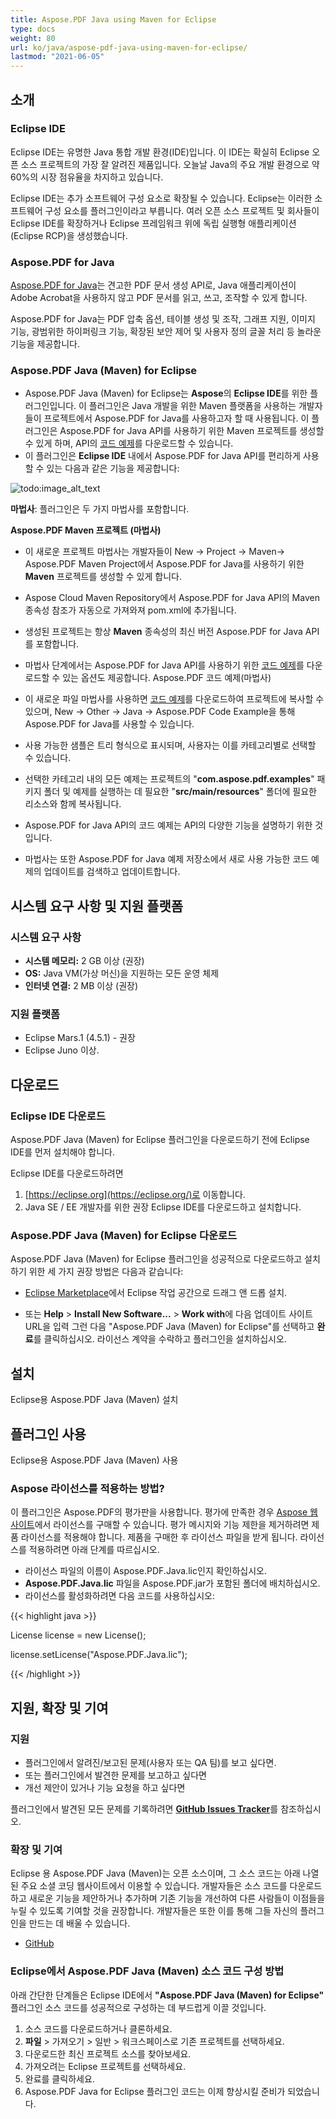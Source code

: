 ```yaml
---
title: Aspose.PDF Java using Maven for Eclipse
type: docs
weight: 80
url: ko/java/aspose-pdf-java-using-maven-for-eclipse/
lastmod: "2021-06-05"
---
```


## 소개

### Eclipse IDE

Eclipse IDE는 유명한 Java 통합 개발 환경(IDE)입니다. 이 IDE는 확실히 Eclipse 오픈 소스 프로젝트의 가장 잘 알려진 제품입니다. 오늘날 Java의 주요 개발 환경으로 약 60%의 시장 점유율을 차지하고 있습니다.

Eclipse IDE는 추가 소프트웨어 구성 요소로 확장될 수 있습니다. Eclipse는 이러한 소프트웨어 구성 요소를 플러그인이라고 부릅니다. 여러 오픈 소스 프로젝트 및 회사들이 Eclipse IDE를 확장하거나 Eclipse 프레임워크 위에 독립 실행형 애플리케이션(Eclipse RCP)을 생성했습니다.

### Aspose.PDF for Java

[Aspose.PDF for Java](https://products.aspose.com/pdf/java/)는 견고한 PDF 문서 생성 API로, Java 애플리케이션이 Adobe Acrobat을 사용하지 않고 PDF 문서를 읽고, 쓰고, 조작할 수 있게 합니다.

Aspose.PDF for Java는 PDF 압축 옵션, 테이블 생성 및 조작, 그래프 지원, 이미지 기능, 광범위한 하이퍼링크 기능, 확장된 보안 제어 및 사용자 정의 글꼴 처리 등 놀라운 기능을 제공합니다.

### Aspose.PDF Java (Maven) for Eclipse

- Aspose.PDF Java (Maven) for Eclipse는 **Aspose**의 **Eclipse IDE**를 위한 플러그인입니다. 이 플러그인은 Java 개발을 위한 Maven 플랫폼을 사용하는 개발자들이 프로젝트에서 Aspose.PDF for Java를 사용하고자 할 때 사용됩니다. 이 플러그인은 Aspose.PDF for Java API를 사용하기 위한 Maven 프로젝트를 생성할 수 있게 하며, API의 [코드 예제](https://github.com/aspose-pdf/Aspose.Pdf-for-Java)를 다운로드할 수 있습니다.
- 이 플러그인은 **Eclipse IDE** 내에서 Aspose.PDF for Java API를 편리하게 사용할 수 있는 다음과 같은 기능을 제공합니다:

![todo:image_alt_text](https://i.imgur.com/KWKGljg.png)

**마법사**:
플러그인은 두 가지 마법사를 포함합니다.

**Aspose.PDF Maven 프로젝트 (마법사)**

- 이 새로운 프로젝트 마법사는 개발자들이 New -> Project -> Maven-> Aspose.PDF Maven Project에서 Aspose.PDF for Java를 사용하기 위한 **Maven** 프로젝트를 생성할 수 있게 합니다.

- Aspose Cloud Maven Repository에서 Aspose.PDF for Java API의 Maven 종속성 참조가 자동으로 가져와져 pom.xml에 추가됩니다.
- 생성된 프로젝트는 항상 **Maven** 종속성의 최신 버전 Aspose.PDF for Java API를 포함합니다.
- 마법사 단계에서는 Aspose.PDF for Java API를 사용하기 위한 [코드 예제](https://github.com/aspose-pdf/Aspose.Pdf-for-Java)를 다운로드할 수 있는 옵션도 제공합니다. Aspose.PDF 코드 예제(마법사)

- 이 새로운 파일 마법사를 사용하면 [코드 예제](https://github.com/aspose-pdf/Aspose.Pdf-for-Java)를 다운로드하여 프로젝트에 복사할 수 있으며, New -> Other -> Java -> Aspose.PDF Code Example을 통해 Aspose.PDF for Java를 사용할 수 있습니다.
- 사용 가능한 샘플은 트리 형식으로 표시되며, 사용자는 이를 카테고리별로 선택할 수 있습니다.
- 선택한 카테고리 내의 모든 예제는 프로젝트의 "**com.aspose.pdf.examples**" 패키지 폴더 및 예제를 실행하는 데 필요한 "**src/main/resources**" 폴더에 필요한 리소스와 함께 복사됩니다.
- Aspose.PDF for Java API의 코드 예제는 API의 다양한 기능을 설명하기 위한 것입니다.

- 마법사는 또한 Aspose.PDF for Java 예제 저장소에서 새로 사용 가능한 코드 예제의 업데이트를 검색하고 업데이트합니다.

## 시스템 요구 사항 및 지원 플랫폼

### 시스템 요구 사항

- **시스템 메모리:** 2 GB 이상 (권장)
- **OS:** Java VM(가상 머신)을 지원하는 모든 운영 체제
- **인터넷 연결:** 2 MB 이상 (권장)

### 지원 플랫폼

- Eclipse Mars.1 (4.5.1) - 권장
- Eclipse Juno 이상.

## 다운로드

### Eclipse IDE 다운로드

Aspose.PDF Java (Maven) for Eclipse 플러그인을 다운로드하기 전에 Eclipse IDE를 먼저 설치해야 합니다.

Eclipse IDE를 다운로드하려면

1. [https://eclipse.org](https://eclipse.org/)로 이동합니다.
1. Java SE / EE 개발자를 위한 권장 Eclipse IDE를 다운로드하고 설치합니다.

### Aspose.PDF Java (Maven) for Eclipse 다운로드

Aspose.PDF Java (Maven) for Eclipse 플러그인을 성공적으로 다운로드하고 설치하기 위한 세 가지 권장 방법은 다음과 같습니다:

- [Eclipse Marketplace](https://marketplace.eclipse.org/content/asposepdf-java-maven-eclipse)에서 Eclipse 작업 공간으로 드래그 앤 드롭 설치.

- 또는 **Help** > **Install New Software...** > **Work with**에 다음 업데이트 사이트 URL을 입력
그런 다음 "Aspose.PDF Java (Maven) for Eclipse"를 선택하고 **완료**를 클릭하십시오. 라이선스 계약을 수락하고 플러그인을 설치하십시오.

## 설치

Eclipse용 Aspose.PDF Java (Maven) 설치

## 플러그인 사용

Eclipse용 Aspose.PDF Java (Maven) 사용

### Aspose 라이선스를 적용하는 방법?

이 플러그인은 Aspose.PDF의 평가판을 사용합니다. 평가에 만족한 경우 [Aspose 웹사이트](https://purchase.aspose.com/buy)에서 라이선스를 구매할 수 있습니다. 평가 메시지와 기능 제한을 제거하려면 제품 라이선스를 적용해야 합니다. 제품을 구매한 후 라이선스 파일을 받게 됩니다. 라이선스를 적용하려면 아래 단계를 따르십시오.

- 라이선스 파일의 이름이 Aspose.PDF.Java.lic인지 확인하십시오.
- **Aspose.PDF.Java.lic** 파일을 Aspose.PDF.jar가 포함된 폴더에 배치하십시오.
- 라이선스를 활성화하려면 다음 코드를 사용하십시오:

{{< highlight java >}}

 License license = new License();

license.setLicense("Aspose.PDF.Java.lic");

{{< /highlight >}}

## 지원, 확장 및 기여

### 지원

- 플러그인에서 알려진/보고된 문제(사용자 또는 QA 팀)를 보고 싶다면.
- 또는 플러그인에서 발견한 문제를 보고하고 싶다면
- 개선 제안이 있거나 기능 요청을 하고 싶다면

플러그인에서 발견된 모든 문제를 기록하려면 [**GitHub Issues Tracker**](https://github.com/aspose-pdf/Aspose.PDF-for-Java/issues)를 참조하십시오.

### 확장 및 기여

Eclipse 용 Aspose.PDF Java (Maven)는 오픈 소스이며, 그 소스 코드는 아래 나열된 주요 소셜 코딩 웹사이트에서 이용할 수 있습니다. 개발자들은 소스 코드를 다운로드하고 새로운 기능을 제안하거나 추가하며 기존 기능을 개선하여 다른 사람들이 이점들을 누릴 수 있도록 기여할 것을 권장합니다. 개발자들은 또한 이를 통해 그들 자신의 플러그인을 만드는 데 배울 수 있습니다.

- [GitHub](https://github.com/aspose-pdf/Aspose.PDF-for-Java/tree/master/Plugins/Aspose_Pdf_Java_Maven_for_Eclipse)

### Eclipse에서 Aspose.PDF Java (Maven) 소스 코드 구성 방법

아래 간단한 단계들은 Eclipse IDE에서 **"Aspose.PDF Java (Maven) for Eclipse"** 플러그인 소스 코드를 성공적으로 구성하는 데 부드럽게 이끌 것입니다.

1. 소스 코드를 다운로드하거나 클론하세요.
1. **파일** > 가져오기 > 일반 > 워크스페이스로 기존 프로젝트를 선택하세요.
1. 다운로드한 최신 프로젝트 소스를 찾아보세요.
1. 가져오려는 Eclipse 프로젝트를 선택하세요.
1. 완료를 클릭하세요.
1. Aspose.PDF Java for Eclipse 플러그인 코드는 이제 향상시킬 준비가 되었습니다.